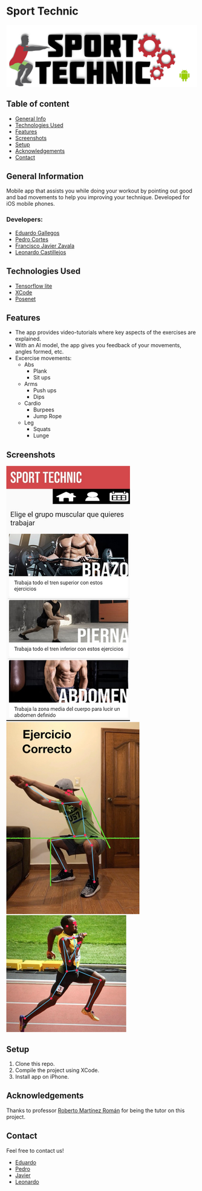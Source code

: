 # Sport Technic
![Header](img/header.png)


## Table of content
* [General Info](#general-information)
* [Technologies Used](#technologies-used)
* [Features](#features)
* [Screenshots](#screenshots)
* [Setup](#setup)
* [Acknowledgements](#acknowledgements)
* [Contact](#contact)

## General Information
Mobile app that assists you while doing your workout by pointing out good and bad movements to help you improving your technique.
Developed for iOS mobile phones.

### Developers:
- [Eduardo Gallegos](https://github.com/Eduardogallegos)
- [Pedro Cortes](https://github.com/A01374919)
- [Francisco Javier Zavala](https://github.com/JavierZavala17)
- [Leonardo Castillejos](https://github.com/Eyiry)

## Technologies Used
- [Tensorflow lite](https://www.tensorflow.org/lite/)
- [XCode](https://developer.apple.com/xcode/)
- [Posenet](https://www.tensorflow.org/lite/examples/pose_estimation/overview)

## Features
- The app provides video-tutorials where key aspects of the exercises are explained.
- With an AI model, the app gives you feedback of your movements, angles formed, etc.
- Excercise movements:
    - Abs
        - Plank
        - Sit ups
    - Arms
        - Push ups
        - Dips
    - Cardio
        - Burpees
        - Jump Rope
    - Leg
        - Squats
        - Lunge

## Screenshots
![App Home](img/app1.png)
![Demo1](img/Demo1.png)
![Demo2](img/Demo2.png)

## Setup
1. Clone this repo.
2. Compile the project using XCode.
3. Install app on iPhone.

## Acknowledgements
Thanks to professor [Roberto Martínez Román](https://github.com/rmroman) for being the tutor on this project.


## Contact
Feel free to contact us!
- [Eduardo](mailto:egallegossolis@gmail.com)
- [Pedro](mailto:pedro_corsob@outlook.com)
- [Javier](mailto:javier_z_t@hotmail.com)
- [Leonardo](mailto:l.castillejos@hotmail.com)
